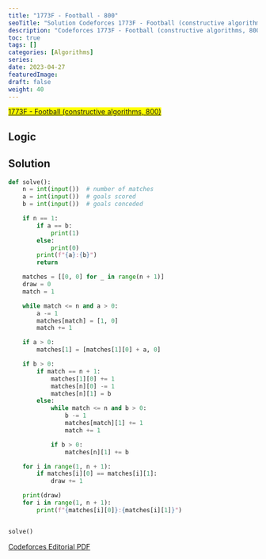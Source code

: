 ```yaml
---
title: "1773F - Football - 800"
seoTitle: "Solution Codeforces 1773F - Football (constructive algorithms, 800)"
description: "Codeforces 1773F - Football (constructive algorithms, 800)"
toc: true
tags: []
categories: [Algorithms]
series:
date: 2023-04-27
featuredImage:
draft: false
weight: 40
---
```


<mark>[1773F - Football (constructive algorithms, 800)](https://codeforces.com/contest/1773/problem/F)</mark>

## Logic

## Solution

```python
def solve():
    n = int(input())  # number of matches
    a = int(input())  # goals scored
    b = int(input())  # goals conceded

    if n == 1:
        if a == b:
            print(1)
        else:
            print(0)
        print(f"{a}:{b}")
        return

    matches = [[0, 0] for _ in range(n + 1)]
    draw = 0
    match = 1

    while match <= n and a > 0:
        a -= 1
        matches[match] = [1, 0]
        match += 1

    if a > 0:
        matches[1] = [matches[1][0] + a, 0]

    if b > 0:
        if match == n + 1:
            matches[1][0] += 1
            matches[n][0] -= 1
            matches[n][1] = b
        else:
            while match <= n and b > 0:
                b -= 1
                matches[match][1] += 1
                match += 1

            if b > 0:
                matches[n][1] += b

    for i in range(1, n + 1):
        if matches[i][0] == matches[i][1]:
            draw += 1

    print(draw)
    for i in range(1, n + 1):
        print(f"{matches[i][0]}:{matches[i][1]}")


solve()
```

[Codeforces Editorial PDF](https://codeforces.com/contest/1773/attachments/download/18267/nef-2022-tutorial.pdf)
